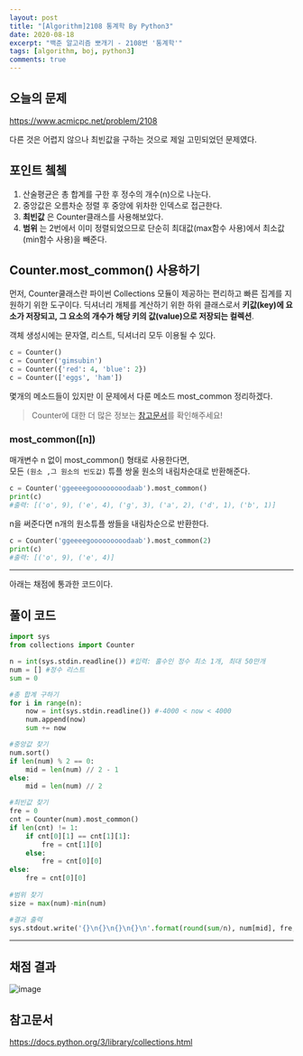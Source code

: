 ```yaml
---
layout: post
title: "[Algorithm]2108 통계학 By Python3"
date: 2020-08-18
excerpt: "백준 알고리즘 뽀개기 - 2108번 '통계학'"
tags: [algorithm, boj, python3]
comments: true
---
```

## 오늘의 문제
<https://www.acmicpc.net/problem/2108>

다른 것은 어렵지 않으나 최빈값을 구하는 것으로 제일 고민되었던 문제였다.  

## 포인트 쳌쳌
1. 산술평균은 총 합계를 구한 후 정수의 개수(n)으로 나눈다.
2. 중앙값은 오름차순 정렬 후 중앙에 위차한 인덱스로 접근한다.
3. __최빈값__ 은 Counter클래스를 사용해보았다.  
4. __범위__ 는 2번에서 이미 정렬되었으므로 단순히 최대값(max함수 사용)에서 최소값(min함수 사용)을 빼준다.

## Counter.most_common() 사용하기
먼저, Counter쿨래스란 파이썬 Collections 모듈이 제공하는 편리하고 빠른 집계를 지원하기 위한 도구이다. 딕셔너리 개체를 계산하기 위한 하위 클래스로서 __키값(key)에 요소가 저장되고, 그 요소의 개수가 해당 키의 값(value)으로 저장되는 컬렉션__.  

객체 생성시에는 문자열, 리스트, 딕셔너리 모두 이용될 수 있다.    
```python
c = Counter()
c = Counter('gimsubin')
c = Counter({'red': 4, 'blue': 2}) 
c = Counter(['eggs', 'ham'])
```

몇개의 메소드들이 있지만 이 문제에서 다룬 메소드 most_common 정리하겠다.  
> Counter에 대한 더 많은 정보는 [참고문서](https://docs.python.org/3/library/collections.html)를 확인해주세요!

### most_common([n])
매개변수 n 없이 most_common() 형태로 사용한다면,  
모든 `(원소 ,그 원소의 빈도값)` 튜플 쌍울 원소의 내림차순대로 반환해준다.  
```python
c = Counter('ggeeeegooooooooodaab').most_common()
print(c)
#출력: [('o', 9), ('e', 4), ('g', 3), ('a', 2), ('d', 1), ('b', 1)]
```
n을 써준다면 n개의 원소튜플 쌍들을 내림차순으로 반환한다.
```python
c = Counter('ggeeeegooooooooodaab').most_common(2) 
print(c)
#출력: [('o', 9), ('e', 4)] 
```
---

아래는 채점에 통과한 코드이다.  
## 풀이 코드 
```python
import sys
from collections import Counter

n = int(sys.stdin.readline()) #입력: 홀수인 정수 최소 1개, 최대 50만개
num = [] #정수 리스트
sum = 0

#총 합계 구하기
for i in range(n):
    now = int(sys.stdin.readline()) #-4000 < now < 4000
    num.append(now)  
    sum += now

#중앙값 찾기
num.sort()
if len(num) % 2 == 0:
    mid = len(num) // 2 - 1
else:
    mid = len(num) // 2

#최빈값 찾기
fre = 0
cnt = Counter(num).most_common()
if len(cnt) != 1:
    if cnt[0][1] == cnt[1][1]:
        fre = cnt[1][0]
    else:
        fre = cnt[0][0]
else:
    fre = cnt[0][0]
    
#범위 찾기
size = max(num)-min(num)

#결과 출력
sys.stdout.write('{}\n{}\n{}\n{}\n'.format(round(sum/n), num[mid], fre, size))

```

---

## 채점 결과
![image](https://user-images.githubusercontent.com/41335539/91170333-b24ce480-e713-11ea-8916-eb252d6ffde0.png)

## 참고문서
<https://docs.python.org/3/library/collections.html>  
